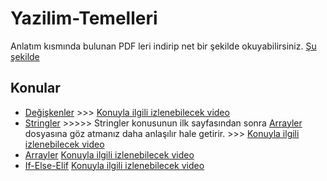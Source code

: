 # Yazilim-Temelleri
Anlatım kısmında bulunan PDF leri indirip net bir şekilde okuyabilirsiniz. [Şu şekilde](https://github.com/BMDINNER/Yazilim-Temelleri/blob/main/Python/images/%C3%B6nerme.png)

## Konular
- [Değişkenler](https://github.com/BMDINNER/Yazilim-Temelleri/blob/main/Python/Degiskenler/Python_degiskenler1.pdf) >>> [Konuyla ilgili izlenebilecek video](https://www.youtube.com/watch?v=V1c0MzR8qo8)
- [Stringler](https://github.com/BMDINNER/Yazilim-Temelleri/blob/main/Python/Stringler/Python_Stringler.pdf) >>>>> Stringler konusunun ilk sayfasından sonra [Arrayler](https://github.com/BMDINNER/Yazilim-Temelleri/blob/main/Python/Arrayler/Python_Array1.pdf) dosyasına göz atmanız daha anlaşılır hale getirir. >>> [Konuyla ilgili izlenebilecek video](https://www.youtube.com/watch?v=xlZ0B8zKtCI)
- [Arrayler](https://github.com/BMDINNER/Yazilim-Temelleri/blob/main/Python/Arrayler/Python_Array1.pdf) [Konuyla ilgili izlenebilecek video](https://www.youtube.com/watch?v=25rcNzFyO3M)
- [If-Else-Elif](https://github.com/BMDINNER/Yazilim-Temelleri/blob/main/Python/If-Else-Elif/if_else1.pdf) [Konuyla ilgili izlenebilecek video](https://www.youtube.com/watch?v=GqcPVXEcpK4&list=PLvd8g-uBpagQYhnELkaFcm7te1oqrHCnC&index=7)

